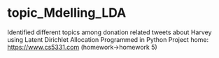 # topic_Mdelling_LDA
Identified different topics among donation related tweets about Harvey using Latent Dirichlet Allocation
Programmed in Python
Project home: https://www.cs5331.com (homework->homework 5)
